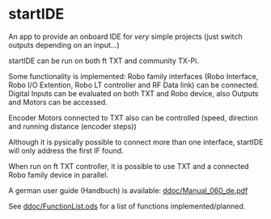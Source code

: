 # startIDE
An app to provide an onboard IDE for *very* simple projects (just switch outputs depending on an input...)

startIDE can be run on both ft TXT and community TX-Pi.

Some functionality is implemented: Robo family interfaces (Robo Interface, Robo I/O Extention, Robo LT controller and RF Data link) can be connected.
Digital Inputs can be evaluated on both TXT and Robo device, also Outputs and Motors can be accessed.

Encoder Motors connected to TXT also can be controlled (speed, direction and running distance (encoder steps))

Although it is pysically possible to connect more than one interface, startIDE will only address the first IF found.

When run on ft TXT controller, it is possible to use TXT and a connected Robo family device in parallel.

A german user guide (Handbuch) is available: [ddoc/Manual_060_de.pdf](ddoc/Manual_060_de.pdf)

See [ddoc/FunctionList.ods](ddoc/FunctionList.ods) for a list of functions implemented/planned.
